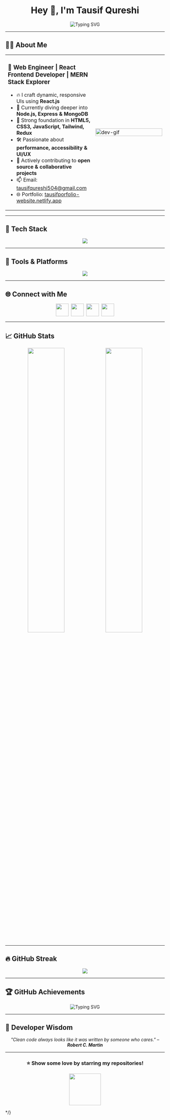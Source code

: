 <h1 align="center">Hey 👋, I'm Tausif Qureshi</h1>

<p align="center">
  <img src="https://readme-typing-svg.demolab.com?font=Fira+Code&weight=600&size=24&pause=1000&center=true&vCenter=true&color=F97316&width=750&lines=Frontend+Web+Developer+%7C+React+Specialist;-Creating+User+Interfaces+with+React;Currently+Learning+MERN+Stack" alt="Typing SVG" />
</p>


---

## 🧑‍💻 About Me

<table>
<tr>

<!-- LEFT SIDE -->
<td width="55%" valign="top">

<h3>🚀 Web Engineer | React Frontend Developer | MERN Stack Explorer</h3>

- 🔥 I craft dynamic, responsive UIs using <b>React.js</b>  
- 🎯 Currently diving deeper into <b>Node.js, Express & MongoDB</b>  
- 💼 Strong foundation in <b>HTML5, CSS3, JavaScript, Tailwind, Redux</b>  
- 🛠️ Passionate about <b>performance, accessibility & UI/UX</b>  
- 🤝 Actively contributing to <b>open source & collaborative projects</b>  
- 📫 Email: [tausifqureshi504@gmail.com](mailto:tausifqureshi504@gmail.com)  
- 🌐 Portfolio: [tausifporfolio-website.netlify.app](https://tausifporfolio-website.netlify.app)

</td>

<!-- RIGHT SIDE -->
<td width="45%">
  <img src="https://cdn.dribbble.com/users/1162077/screenshots/3848914/programmer.gif" alt="dev-gif" width="100%" />
</td>

</tr>
</table>

---

## 🚀 Tech Stack

<p align="center">
  <img src="https://skillicons.dev/icons?i=html,css,js,react,redux,tailwind,bootstrap,materialui,nodejs,express,mongodb" />
</p>

---

## 🧰 Tools & Platforms

<p align="center">
  <img src="https://skillicons.dev/icons?i=vscode,github,git,postman,netlify,heroku,codepen,bash" />
</p>

---

## 🌐 Connect with Me

<p align="center">
  <a href="https://linkedin.com/in/tausif-qureshi" target="_blank"><img src="https://skillicons.dev/icons?i=linkedin" height="40"/></a>&nbsp;
  <a href="mailto:tausifqureshi504@gmail.com"><img src="https://cdn-icons-png.flaticon.com/128/732/732200.png" height="40"/></a>&nbsp;
  <a href="https://wa.me/8429097693" target="_blank"><img src="https://cdn-icons-png.flaticon.com/128/733/733585.png" height="40"/></a>&nbsp;
  <a href="https://twitter.com/Tausif_qu16823" target="_blank"><img src="https://skillicons.dev/icons?i=twitter" height="40"/></a>
</p>

---

## 📈 GitHub Stats

<p align="center">
  <img src="https://github-readme-stats.vercel.app/api?username=Tausifqureshi&show_icons=true&theme=tokyonight&hide_border=true" width="48%" />
  <img src="https://github-readme-stats.vercel.app/api/top-langs/?username=Tausifqureshi&layout=compact&theme=tokyonight&hide_border=true" width="48%" />
</p>

---

## 🔥 GitHub Streak

<p align="center">
  <img src="https://github-readme-streak-stats.herokuapp.com/?user=Tausifqureshi&theme=github-dark-blue&hide_border=true" />
</p>

---

## 🏆 GitHub Achievements

<p align="center">
  <img src="https://readme-typing-svg.demolab.com?font=Fira+Code&weight=500&size=22&pause=1000&center=true&vCenter=true&color=00BFFF&width=500&lines=Frontend+Developer;Frontend+Engineer;React+Developer" alt="Typing SVG" />
</p>



---

## 🧠 Developer Wisdom

<p align="center">
  <i>"Clean code always looks like it was written by someone who cares." – <b>Robert C. Martin</b></i>
</p>

---

<h3 align="center">⭐ Show some love by starring my repositories!</h3>

<p align="center">
  <img src="https://media.giphy.com/media/26ufdipQqU2lhNA4g/giphy.gif" width="100" />
</p>
 */}
